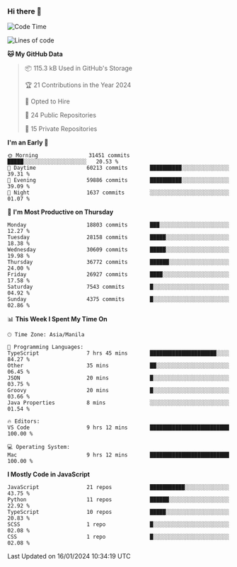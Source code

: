 ### Hi there 👋

<!--START_SECTION:waka-->
![Code Time](http://img.shields.io/badge/Code%20Time-523%20hrs%2055%20mins-blue)

![Lines of code](https://img.shields.io/badge/From%20Hello%20World%20I%27ve%20Written-62.2%20million%20lines%20of%20code-blue)

**🐱 My GitHub Data** 

> 📦 115.3 kB Used in GitHub's Storage 
 > 
> 🏆 21 Contributions in the Year 2024
 > 
> 💼 Opted to Hire
 > 
> 📜 24 Public Repositories 
 > 
> 🔑 15 Private Repositories 
 > 
**I'm an Early 🐤** 

```text
🌞 Morning                31451 commits       █████░░░░░░░░░░░░░░░░░░░░   20.53 % 
🌆 Daytime                60213 commits       ██████████░░░░░░░░░░░░░░░   39.31 % 
🌃 Evening                59886 commits       ██████████░░░░░░░░░░░░░░░   39.09 % 
🌙 Night                  1637 commits        ░░░░░░░░░░░░░░░░░░░░░░░░░   01.07 % 
```
📅 **I'm Most Productive on Thursday** 

```text
Monday                   18803 commits       ███░░░░░░░░░░░░░░░░░░░░░░   12.27 % 
Tuesday                  28158 commits       █████░░░░░░░░░░░░░░░░░░░░   18.38 % 
Wednesday                30609 commits       █████░░░░░░░░░░░░░░░░░░░░   19.98 % 
Thursday                 36772 commits       ██████░░░░░░░░░░░░░░░░░░░   24.00 % 
Friday                   26927 commits       ████░░░░░░░░░░░░░░░░░░░░░   17.58 % 
Saturday                 7543 commits        █░░░░░░░░░░░░░░░░░░░░░░░░   04.92 % 
Sunday                   4375 commits        █░░░░░░░░░░░░░░░░░░░░░░░░   02.86 % 
```


📊 **This Week I Spent My Time On** 

```text
🕑︎ Time Zone: Asia/Manila

💬 Programming Languages: 
TypeScript               7 hrs 45 mins       █████████████████████░░░░   84.27 % 
Other                    35 mins             ██░░░░░░░░░░░░░░░░░░░░░░░   06.45 % 
JSON                     20 mins             █░░░░░░░░░░░░░░░░░░░░░░░░   03.75 % 
Groovy                   20 mins             █░░░░░░░░░░░░░░░░░░░░░░░░   03.66 % 
Java Properties          8 mins              ░░░░░░░░░░░░░░░░░░░░░░░░░   01.54 % 

🔥 Editors: 
VS Code                  9 hrs 12 mins       █████████████████████████   100.00 % 

💻 Operating System: 
Mac                      9 hrs 12 mins       █████████████████████████   100.00 % 
```

**I Mostly Code in JavaScript** 

```text
JavaScript               21 repos            ███████████░░░░░░░░░░░░░░   43.75 % 
Python                   11 repos            ██████░░░░░░░░░░░░░░░░░░░   22.92 % 
TypeScript               10 repos            █████░░░░░░░░░░░░░░░░░░░░   20.83 % 
SCSS                     1 repo              █░░░░░░░░░░░░░░░░░░░░░░░░   02.08 % 
CSS                      1 repo              █░░░░░░░░░░░░░░░░░░░░░░░░   02.08 % 
```




 Last Updated on 16/01/2024 10:34:19 UTC
<!--END_SECTION:waka-->
